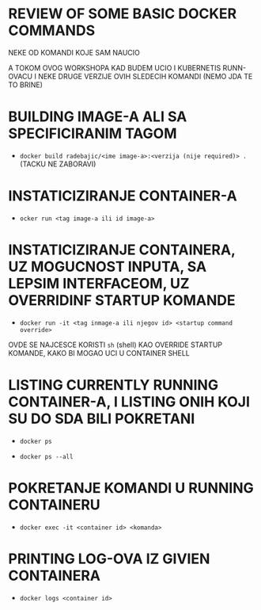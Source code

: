 # REVIEW OF SOME BASIC DOCKER COMMANDS

NEKE OD KOMANDI KOJE SAM NAUCIO

A TOKOM OVOG WORKSHOPA KAD BUDEM UCIO I KUBERNETIS RUNN-OVACU I NEKE DRUGE VERZIJE OVIH SLEDECIH KOMANDI (NEMO JDA TE TO BRINE)

# BUILDING IMAGE-A ALI SA SPECIFICIRANIM TAGOM

- `docker build radebajic/<ime image-a>:<verzija (nije required)> .` (TACKU NE ZABORAVI)

# INSTATICIZIRANJE CONTAINER-A

- `ocker run <tag image-a ili id image-a>`

# INSTATICIZIRANJE CONTAINERA, UZ MOGUCNOST INPUTA, SA LEPSIM INTERFACEOM, UZ OVERRIDINF STARTUP KOMANDE

- `docker run -it <tag inmage-a ili njegov id> <startup command override>`

OVDE SE NAJCESCE KORISTI `sh` (shell) KAO OVERRIDE STARTUP KOMANDE, KAKO BI MOGAO UCI U CONTAINER SHELL

# LISTING CURRENTLY RUNNING CONTAINER-A, I LISTING ONIH KOJI SU DO SDA BILI POKRETANI

- `docker ps`

- `docker ps --all`

# POKRETANJE KOMANDI U RUNNING CONTAINERU

- `docker exec -it <container id> <komanda>`

# PRINTING LOG-OVA IZ GIVIEN CONTAINERA

- `docker logs <container id>`
